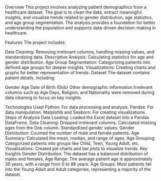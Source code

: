 Overview
This project involves analyzing patient demographics from a healthcare dataset. The goal is to clean the data, extract meaningful insights, and visualize trends related to gender distribution, age statistics, and age group segmentation. The analysis provides a foundation for better understanding the population and supports data-driven decision-making in healthcare.

Features
The project includes:

Data Cleaning: Removing irrelevant columns, handling missing values, and standardizing data.
Descriptive Analysis: Calculating statistics for age and gender distribution.
Age Group Segmentation: Categorizing patients into defined age groups for deeper insights.
Visualizations: Creating charts and graphs for better representation of trends.
Dataset
The dataset contains patient details, including:

Gender
Age
Date of Birth (Dob)
Other demographic information
Irrelevant columns such as Age Days, Religion, and Nationality were removed during data cleaning to focus on key insights.

Technologies Used
Python: For data processing and analysis.
Pandas: For data manipulation.
Matplotlib and Seaborn: For creating visualizations.
Steps of Analysis
Data Loading: Loaded the Excel dataset into a Pandas DataFrame.
Data Cleaning:
Dropped irrelevant columns.
Calculated missing ages from the Dob column.
Standardized gender values.
Gender Distribution: Counted the number of male and female patients.
Age Summary: Calculated the mean, median, and range of ages.
Age Grouping: Categorized patients into groups like Child, Teen, Young Adult, etc.
Visualizations: Created pie charts and bar plots to visualize trends.
Key Insights
Gender Distribution: The dataset has a balanced distribution of males and females.
Age Range: The average patient age is approximately 30 years, with a range from 0 to 88 years.
Age Groups: Most patients fall into the Young Adult and Adult categories, representing a majority of the dataset.
